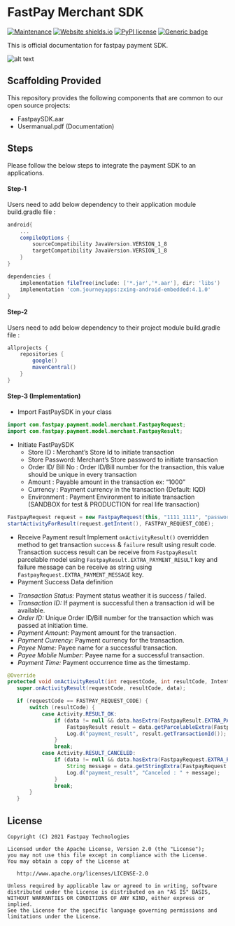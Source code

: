 # FastPay Merchant SDK 
[![Maintenance](https://img.shields.io/badge/Maintained%3F-yes-green.svg)]()
[![Website shields.io](https://img.shields.io/website-up-down-green-red/http/shields.io.svg)](http://shields.io/)
[![PyPI license](https://img.shields.io/pypi/l/ansicolortags.svg)](https://pypi.python.org/pypi/ansicolortags/)
[![Generic badge](https://img.shields.io/badge/Version-v1.0.0-red.svg)](https://shields.io/)


This is official documentation for fastpay payment SDK.

![alt text](https://cdn.fast-pay.cash/assets/images/logo/logo_color.png)

## Scaffolding Provided

This repository provides the following components that are common to our open source projects:

- FastpaySDK.aar
- Usermanual.pdf (Documentation)

## Steps

Please follow the below steps to integrate the payment SDK to an applications.

#### Step-1
Users need to add below dependency to their application module build.gradle file :

```gradle
android{
    ...
    compileOptions {
        sourceCompatibility JavaVersion.VERSION_1_8
        targetCompatibility JavaVersion.VERSION_1_8
    }
}
```
```gradle
dependencies {
    implementation fileTree(include: ['*.jar','*.aar'], dir: 'libs')
    implementation 'com.journeyapps:zxing-android-embedded:4.1.0'
}
```
#### Step-2
Users need to add below dependency to their project module build.gradle file :
```gradle
allprojects {
    repositories {
        google()
        mavenCentral()
    }
}
```
#### Step-3 (Implementation)
 -  Import FastPaySDK in your class
```java
import com.fastpay.payment.model.merchant.FastpayRequest;
import com.fastpay.payment.model.merchant.FastpayResult;
```
 - Initiate FastPaySDK
    * Store ID : Merchant’s Store Id to initiate transaction
    * Store Password: Merchant’s Store password to initiate transaction
    * Order ID/ Bill No : Order ID/Bill number for the transaction, this value should be unique in every transaction
    * Amount : Payable amount in the transaction ex: “1000”
    * Currency : Payment currency in the transaction (Default: IQD)
    * Environment : Payment Environment to initiate transaction (SANDBOX for test & PRODUCTION for real life transaction)
 ```java
 FastpayRequest request = new FastpayRequest(this, "1111_1111", "password1234",amount, orderId, FastpaySDK.SANDBOX);
 startActivityForResult(request.getIntent(), FASTPAY_REQUEST_CODE);
```
 - Receive Payment result 
 Implement `onActivityResult()` overridden method to get transaction `success` & `failure` result using result code.
 Transaction success result can be receive from `FastpayResult` parcelable model using `FastpayResult.EXTRA_PAYMENT_RESULT` key and failure message can be receive as string using     `FastpayRequest.EXTRA_PAYMENT_MESSAGE` key.
 - Payment Success Data definition
  *  *Transaction Status:* Payment status weather it is success / failed.
  *  *Transaction ID:* If payment is successful then a transaction id will be available.
  *  *Order ID:* Unique Order ID/Bill number for the transaction which was passed at initiation time.
  *  *Payment Amount:* Payment amount for the transaction.
  *  *Payment Currency:* Payment currency for the transaction. 
  *  *Payee Name:* Payee name for a successful transaction.
  *  *Payee Mobile Number:* Payee name for a successful transaction.
  *  *Payment Time:* Payment occurrence time as the timestamp.

```java
@Override
protected void onActivityResult(int requestCode, int resultCode, Intent data) {
   super.onActivityResult(requestCode, resultCode, data);

   if (requestCode == FASTPAY_REQUEST_CODE) {
       switch (resultCode) {
           case Activity.RESULT_OK:
               if (data != null && data.hasExtra(FastpayResult.EXTRA_PAYMENT_RESULT)) {
                   FastpayResult result = data.getParcelableExtra(FastpayResult.EXTRA_PAYMENT_RESULT);
                   Log.d("payment_result", result.getTransactionId());
               }
               break;
           case Activity.RESULT_CANCELED:
               if (data != null && data.hasExtra(FastpayRequest.EXTRA_PAYMENT_MESSAGE)) {
                   String message = data.getStringExtra(FastpayRequest.EXTRA_PAYMENT_MESSAGE);
                   Log.d("payment_result", "Canceled : " + message);
               }
               break;
       }
   }
   ```


## License

    Copyright (C) 2021 Fastpay Technologies

    Licensed under the Apache License, Version 2.0 (the "License");
    you may not use this file except in compliance with the License.
    You may obtain a copy of the License at

       http://www.apache.org/licenses/LICENSE-2.0

    Unless required by applicable law or agreed to in writing, software
    distributed under the License is distributed on an "AS IS" BASIS,
    WITHOUT WARRANTIES OR CONDITIONS OF ANY KIND, either express or implied.
    See the License for the specific language governing permissions and
    limitations under the License.

